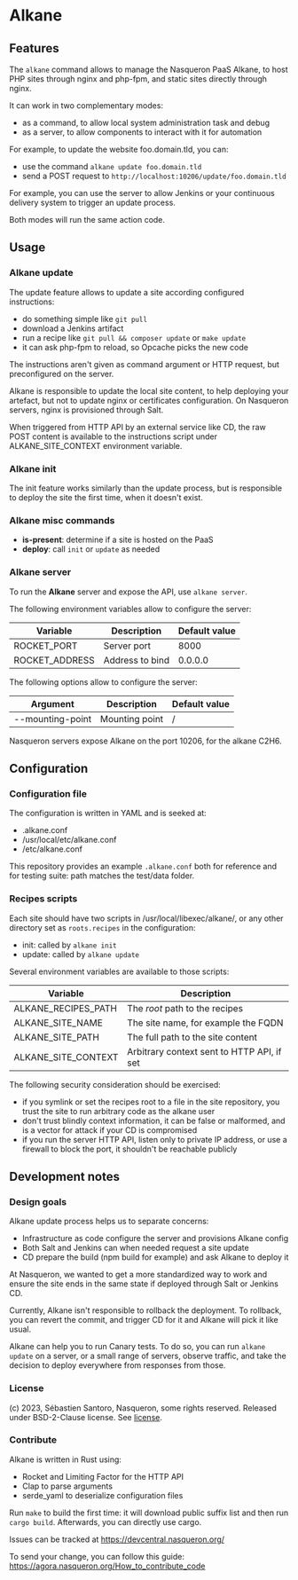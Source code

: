 # Alkane

## Features

The `alkane` command allows to manage the Nasqueron PaaS Alkane,
to host PHP sites through nginx and php-fpm, and static sites
directly through nginx.

It can work in two complementary modes:

  - as a command, to allow local system administration task and debug
  - as a server, to allow components to interact with it for automation

For example, to update the website foo.domain.tld, you can:

  - use the command `alkane update foo.domain.tld`
  - send a POST request to `http://localhost:10206/update/foo.domain.tld`

For example, you can use the server to allow Jenkins or your continuous
delivery system to trigger an update process.

Both modes will run the same action code.

## Usage

### Alkane update

The update feature allows to update a site according configured instructions:

  - do something simple like `git pull`
  - download a Jenkins artifact
  - run a recipe like `git pull && composer update` or `make update`
  - it can ask php-fpm to reload, so Opcache picks the new code

The instructions aren't given as command argument or HTTP request, but
preconfigured on the server.

Alkane is responsible to update the local site content, to help deploying
your artefact, but not to update nginx or certificates configuration.
On Nasqueron servers, nginx is provisioned through Salt.

When triggered from HTTP API by an external service like CD,
the raw POST content is available to the instructions script
under ALKANE_SITE_CONTEXT environment variable.

### Alkane init

The init feature works similarly than the update process, but is responsible
to deploy the site the first time, when it doesn't exist.

### Alkane misc commands

  - **is-present**: determine if a site is hosted on the PaaS
  - **deploy**: call `init` or `update` as needed

### Alkane server

To run the **Alkane** server and expose the API, use `alkane server`.

The following environment variables allow to configure the server:

| Variable           | Description     | Default value |
|--------------------|-----------------|---------------|
| ROCKET_PORT        | Server port     | 8000          |
| ROCKET_ADDRESS     | Address to bind | 0.0.0.0       |

The following options allow to configure the server:

| Argument           | Description     | Default value |
|--------------------|-----------------|---------------|
| --mounting-point   | Mounting point  | /             |

Nasqueron servers expose Alkane on the port 10206, for the alkane C2H6.

## Configuration

### Configuration file

The configuration is written in YAML and is seeked at:

- .alkane.conf
- /usr/local/etc/alkane.conf
- /etc/alkane.conf

This repository provides an example `.alkane.conf` both for reference
and for testing suite: path matches the test/data folder.

### Recipes scripts

Each site should have two scripts in /usr/local/libexec/alkane/<site name>,
or any other directory set as `roots.recipes` in the configuration:

  - init: called by `alkane init`
  - update: called by `alkane update`

Several environment variables are available to those scripts:

| Variable            | Description                                |
|---------------------|--------------------------------------------|
| ALKANE_RECIPES_PATH | The *root* path to the recipes             |
| ALKANE_SITE_NAME    | The site name, for example the FQDN        |
| ALKANE_SITE_PATH    | The full path to the site content          |
| ALKANE_SITE_CONTEXT | Arbitrary context sent to HTTP API, if set |

The following security consideration should be exercised:

  - if you symlink or set the recipes root to a file in the site repository,
    you trust the site to run arbitrary code as the alkane user
  - don't trust blindly context information, it can be false or malformed,
    and is a vector for attack if your CD is compromised
  - if you run the server HTTP API, listen only to private IP address,
    or use a firewall to block the port, it shouldn't be reachable publicly

## Development notes
### Design goals

Alkane update process helps us to separate concerns:

  - Infrastructure as code configure the server and provisions Alkane config
  - Both Salt and Jenkins can when needed request a site update
  - CD prepare the build (npm build for example) and ask Alkane to deploy it

At Nasqueron, we wanted to get a more standardized way to work and ensure
the site ends in the same state if deployed through Salt or Jenkins CD.

Currently, Alkane isn't responsible to rollback the deployment. To rollback,
you can revert the commit, and trigger CD for it and Alkane will pick it
like usual.

Alkane can help you to run Canary tests. To do so, you can run `alkane update`
on a server, or a small range of servers, observe traffic,  and take the
decision to deploy everywhere from responses from those.

### License

(c) 2023, Sébastien Santoro, Nasqueron, some rights reserved.
Released under BSD-2-Clause license. See [license](LICENSE).

### Contribute

Alkane is written in Rust using:

  - Rocket and Limiting Factor for the HTTP API
  - Clap to parse arguments
  - serde_yaml to deserialize configuration files

Run `make` to build the first time: it will download public suffix list
and then run `cargo build`. Afterwards, you can directly use cargo.

Issues can be tracked at https://devcentral.nasqueron.org/

To send your change, you can follow this guide:
https://agora.nasqueron.org/How_to_contribute_code
